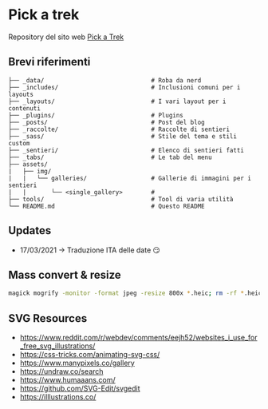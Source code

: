 # Pick a trek

Repository del sito web [Pick a Trek](https://www.pick-a-trek.it/)

## Brevi riferimenti

```
├── _data/                              # Roba da nerd
├── _includes/                          # Inclusioni comuni per i layouts
├── _layouts/                           # I vari layout per i contenuti
├── _plugins/                           # Plugins
├── _posts/                             # Post del blog
├── _raccolte/                          # Raccolte di sentieri
├── _sass/                              # Stile del tema e stili custom
├── _sentieri/                          # Elenco di sentieri fatti
├── _tabs/                              # Le tab del menu
├── assets/
|   ├── img/ 
|   |   └── galleries/                  # Gallerie di immagini per i sentieri
|   |       └── <single_gallery>        #
├── tools/                              # Tool di varia utilità 
└── README.md                           # Questo README
```

## Updates

- 17/03/2021 -> Traduzione ITA delle date :smirk:

## Mass convert & resize

```bash
magick mogrify -monitor -format jpeg -resize 800x *.heic; rm -rf *.heic
```

## SVG Resources

- https://www.reddit.com/r/webdev/comments/eejh52/websites_i_use_for_free_svg_illustrations/
- https://css-tricks.com/animating-svg-css/
- https://www.manypixels.co/gallery
- https://undraw.co/search
- https://www.humaaans.com/
- https://github.com/SVG-Edit/svgedit
- https://illlustrations.co/
